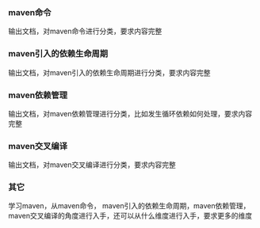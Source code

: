 ### maven命令
输出文档，对maven命令进行分类，要求内容完整
### maven引入的依赖生命周期
输出文档，对maven引入的依赖生命周期进行分类，要求内容完整
### maven依赖管理
输出文档，对maven依赖管理进行分类，比如发生循环依赖如何处理，要求内容完整
### maven交叉编译
输出文档，对maven交叉编译进行分类，要求内容完整
### 其它
学习maven，从maven命令， maven引入的依赖生命周期，maven依赖管理，maven交叉编译的角度进行入手，还可以从什么维度进行入手，要求更多的维度